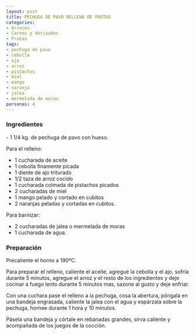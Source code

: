 ```yaml
---
layout: post
title: PECHUGA DE PAVO RELLENA DE FRUTAS
categories:
- Arroces
- Carnes y derivados
- Frutas
tags:
- pechuga de pavo
- cebolla
- ajo
- arroz
- pistachos
- miel
- mango
- naranja
- jalea
- mermelada de moras
personas: 4 
---
```

<h3>Ingredientes</h3>
- 1 1/4 kg. de pechuga de pavo con hueso.

Para el relleno:
- 1 cucharada de aceite
- 1 cebolla finamente picada
- 1 diente de ajo triturado
- 1/2 taza de arroz cocido
- 1 cucharada colmada de pistachos picados
- 2 cucharadas de miel
- 1 mango pelado y cortado en cubitos
- 2 naranjas peladas y cortadas en cubitos.

Para barnizar:
- 2 cucharadas de jalea o mermelada de moras
- 1 cucharada de agua.

<h3>Preparación</h3>
Precaliente el horno a 190ºC.

Para preparar el relleno, caliente el aceite, agregue la cebolla y el ajo, sofría durante 5 minutos, agregue el arroz y el resto de los ingredientes y deje cocinar a fuego lento durante 5 minutos mas, sazone al gusto y deje enfriar.

Con una cuchara pase el relleno a la pechuga, cosa la abertura, póngala en una bandeja engrasada, caliente la jalea con el agua y espárzala sobre la pechuga, hornee durante 1 hora y 10 minutos.

Pásela una bandeja y córtale en rebanadas grandes, sirva caliente y acompañada de los juegos de la cocción.
